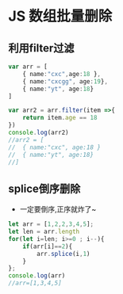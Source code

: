 #  JS 数组批量删除

##  利用filter过滤
```typescript
var arr = [
	{ name:"cxc",age:18 },
	{ name:"cxcgg", age:19},
	{ name:"yt", age:18}
]

var arr2 = arr.filter(item =>{
	return item.age == 18
})
console.log(arr2)
//arr2 = [
//	{ name:"cxc", age:18 }
//	{ name:"yt", age:18}
//]
```
##  splice倒序删除
- 一定要倒序,正序就炸了~
```typescript
let arr = [1,2,2,3,4,5];
let len = arr.length
for(let i=len; i>=0 ; i--){
	if(arr[i]==2){
		arr.splice(i,1)
	}
};
console.log(arr)
//arr=[1,3,4,5]
```
